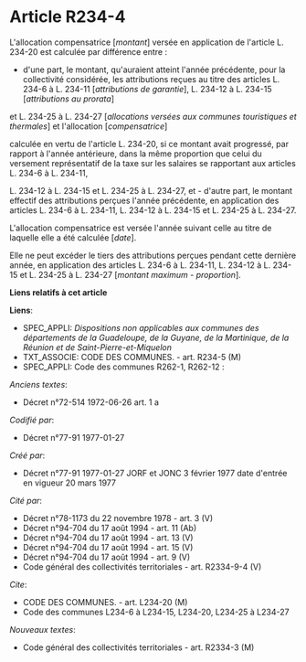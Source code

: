 # Article R234-4

L'allocation compensatrice [*montant*] versée en application de l'article L. 234-20 est calculée par différence entre :

- d'une part, le montant, qu'auraient atteint l'année précédente, pour la collectivité considérée, les attributions reçues au
titre des articles L. 234-6 à L. 234-11 [*attributions de garantie*], L. 234-12 à L. 234-15 [*attributions au prorata*]

et L. 234-25 à L. 234-27 [*allocations versées aux communes touristiques et thermales*] et l'allocation [*compensatrice*]

calculée en vertu de l'article L. 234-20, si ce montant avait progressé, par rapport à l'année antérieure, dans la même
proportion que celui du versement représentatif de la taxe sur les salaires se rapportant aux articles L. 234-6 à L. 234-11,

L. 234-12 à L. 234-15 et L. 234-25 à L. 234-27, et    - d'autre part, le montant effectif des attributions perçues l'année
précédente, en application des articles L. 234-6 à L. 234-11, L. 234-12 à L. 234-15 et L. 234-25 à L. 234-27.

L'allocation compensatrice est versée l'année suivant celle au titre de laquelle elle a été calculée [*date*]. 

Elle ne peut excéder le tiers des attributions perçues pendant cette dernière année, en application des articles L. 234-6 à
L. 234-11, L. 234-12 à L. 234-15 et L. 234-25 à L. 234-27 [*montant maximum - proportion*].

**Liens relatifs à cet article**

**Liens**:

  - SPEC_APPLI: *Dispositions non applicables aux communes des départements de la Guadeloupe, de la Guyane, de la Martinique, de la Réunion et de Saint-Pierre-et-Miquelon*
  - TXT_ASSOCIE: CODE DES COMMUNES. - art. R234-5 (M)
  - SPEC_APPLI: Code des communes R262-1, R262-12 :

_Anciens textes_:

  - Décret n°72-514 1972-06-26 art. 1 a

_Codifié par_:

  - Décret n°77-91 1977-01-27

_Créé par_:

  - Décret n°77-91 1977-01-27 JORF et JONC 3 février 1977 date d'entrée en vigueur 20 mars 1977

_Cité par_:

  - Décret n°78-1173 du 22 novembre 1978 - art. 3 (V)
  - Décret n°94-704 du 17 août 1994 - art. 11 (Ab)
  - Décret n°94-704 du 17 août 1994 - art. 13 (V)
  - Décret n°94-704 du 17 août 1994 - art. 15 (V)
  - Décret n°94-704 du 17 août 1994 - art. 9 (V)
  - Code général des collectivités territoriales - art. R2334-9-4 (V)

_Cite_:

  - CODE DES COMMUNES. - art. L234-20 (M)
  - Code des communes L234-6 à L234-15, L234-20, L234-25 à L234-27

_Nouveaux textes_:

  - Code général des collectivités territoriales - art. R2334-3 (M)
